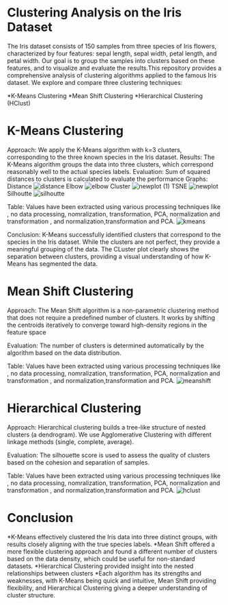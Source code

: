 # Clustering Analysis on the Iris Dataset
The Iris dataset consists of 150 samples from three species of Iris flowers, characterized by four features: sepal length, sepal width, petal length, and petal width. Our goal is to group the samples into clusters based on these features, and to visualize and evaluate the results.This repository provides a comprehensive analysis of clustering algorithms applied to the famous Iris dataset. We explore and compare three clustering techniques:

*K-Means Clustering
*Mean Shift Clustering
*Hierarchical Clustering (HClust)

# K-Means Clustering
Approach: We apply the K-Means algorithm with k=3 clusters, corresponding to the three known species in the Iris dataset.
Results: The K-Means algorithm groups the data into three clusters, which correspond reasonably well to the actual species labels.
Evaluation: Sum of squared distances to clusters is calculated to evaluate the performance
Graphs:
Distance 
![distance](https://github.com/user-attachments/assets/33095ef6-3598-43ed-93fd-de78a0b8d891)
Elbow
![elbow](https://github.com/user-attachments/assets/8fbc50ad-da55-4fcc-b3ce-e4df02c4bbc6)
Cluster
![newplot (1)](https://github.com/user-attachments/assets/d48883ce-99fe-4def-acb0-717d61dc4eba)
TSNE
![newplot](https://github.com/user-attachments/assets/ae251d3b-073b-48f9-84e0-e81d3ca28e8c)
Silhoutte
![silhoutte](https://github.com/user-attachments/assets/b1204786-311b-4890-bf20-4dff4eaf7645)

Table:
Values have been extracted using various processing techniques like , no data processing, nomralization, transformation, PCA, normalization and transformation , and normalization,transformation and PCA.
![kmeans](https://github.com/user-attachments/assets/dab06892-8de2-4896-b737-37281f7d93c1)

Conclusion:
K-Means successfully identified clusters that correspond to the species in the Iris dataset. While the clusters are not perfect, they provide a meaningful grouping of the data.
The CLuster plot clearly shows the separation between clusters, providing a visual understanding of how K-Means has segmented the data.

# Mean Shift Clustering
Approach: The Mean Shift algorithm is a non-parametric clustering method that does not require a predefined number of clusters. It works by shifting the centroids iteratively to converge toward high-density regions in the feature space

Evaluation: The number of clusters is determined automatically by the algorithm based on the data distribution.

Table:
Values have been extracted using various processing techniques like , no data processing, nomralization, transformation, PCA, normalization and transformation , and normalization,transformation and PCA.
![meanshift](https://github.com/user-attachments/assets/c49c425a-e9a3-41ad-9b0f-2a487e4fcd91)

# Hierarchical Clustering 

Approach: Hierarchical clustering builds a tree-like structure of nested clusters (a dendrogram). We use Agglomerative Clustering with different linkage methods (single, complete, average).

Evaluation: The silhouette score is used to assess the quality of clusters based on the cohesion and separation of samples.

Table:
Values have been extracted using various processing techniques like , no data processing, nomralization, transformation, PCA, normalization and transformation , and normalization,transformation and PCA.
![hclust](https://github.com/user-attachments/assets/fb19c959-6312-4307-9c74-e4a435a22d3b)

# Conclusion
*K-Means effectively clustered the Iris data into three distinct groups, with results closely aligning with the true species labels.
*Mean Shift offered a more flexible clustering approach and found a different number of clusters based on the data density, which could be useful for non-standard datasets.
*Hierarchical Clustering provided insight into the nested relationships between clusters
*Each algorithm has its strengths and weaknesses, with K-Means being quick and intuitive, Mean Shift providing flexibility, and Hierarchical Clustering giving a deeper understanding of cluster structure.
